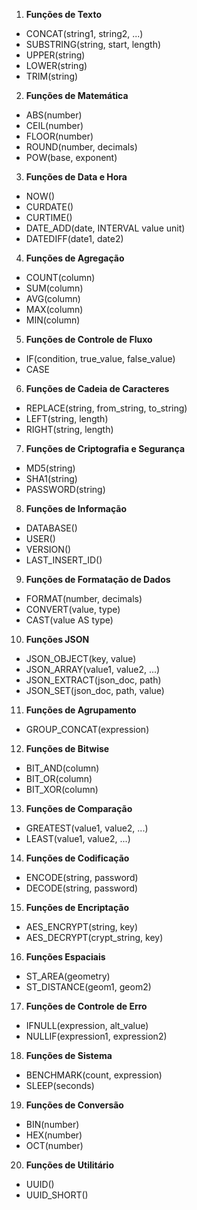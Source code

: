 1. **Funções de Texto**
- CONCAT(string1, string2, ...)
- SUBSTRING(string, start, length)
- UPPER(string)
- LOWER(string)
- TRIM(string)
2. **Funções de Matemática**
- ABS(number)
- CEIL(number)
- FLOOR(number)
- ROUND(number, decimals)
- POW(base, exponent)
3. **Funções de Data e Hora**
- NOW()
- CURDATE()
- CURTIME()
- DATE_ADD(date, INTERVAL value unit)
- DATEDIFF(date1, date2)
4. **Funções de Agregação**
- COUNT(column)
- SUM(column)
- AVG(column)
- MAX(column)
- MIN(column)
5. **Funções de Controle de Fluxo**
- IF(condition, true_value, false_value)
- CASE
6. **Funções de Cadeia de Caracteres**
- REPLACE(string, from_string, to_string)
- LEFT(string, length)
- RIGHT(string, length)
7. **Funções de Criptografia e Segurança**
- MD5(string)
- SHA1(string)
- PASSWORD(string)
8. **Funções de Informação**
- DATABASE()
- USER()
- VERSION()
- LAST_INSERT_ID()
9. **Funções de Formatação de Dados**
- FORMAT(number, decimals)
- CONVERT(value, type)
- CAST(value AS type)
10. **Funções JSON**
- JSON_OBJECT(key, value)
- JSON_ARRAY(value1, value2, ...)
- JSON_EXTRACT(json_doc, path)
- JSON_SET(json_doc, path, value)
11. **Funções de Agrupamento**
- GROUP_CONCAT(expression)
12. **Funções de Bitwise**
- BIT_AND(column)
- BIT_OR(column)
- BIT_XOR(column)
13. **Funções de Comparação**
- GREATEST(value1, value2, ...)
- LEAST(value1, value2, ...)
14. **Funções de Codificação**
- ENCODE(string, password)
- DECODE(string, password)
15. **Funções de Encriptação**
- AES_ENCRYPT(string, key)
- AES_DECRYPT(crypt_string, key)
16. **Funções Espaciais**
- ST_AREA(geometry)
- ST_DISTANCE(geom1, geom2)
17. **Funções de Controle de Erro**
- IFNULL(expression, alt_value)
- NULLIF(expression1, expression2)
18. **Funções de Sistema**
- BENCHMARK(count, expression)
- SLEEP(seconds)
19. **Funções de Conversão**
- BIN(number)
- HEX(number)
- OCT(number)
20. **Funções de Utilitário**
- UUID()
- UUID_SHORT()